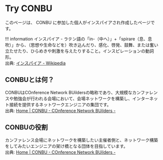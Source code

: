 # Try CONBU

このページは、 CONBU に参加した個人がインスパイアされ作成したページです。

!!! information
    インスパイア - ラテン語の「in-（中へ）」+「spirare（息、息吹）」から、（思想や生命などを）吹き込んだり、感化、啓発、鼓舞、または奮い立たせたり、ひらめきや刺激を与えたりすること。インスピレーションの動詞形。<br>
    出典: [インスパイア \- Wikipedia](https://ja.wikipedia.org/wiki/%E3%82%A4%E3%83%B3%E3%82%B9%E3%83%91%E3%82%A4%E3%82%A2)


## CONBUとは何？

CONBUはCOnference Network BUildersの略称であり、大規模なカンファレンスや勉強会が行われる会場において、会場ネットワークを構築し、インターネット接続を提供するネットワークエンジニアの集団です。<br>
出典: [Home \| CONBU \- COnference Network BUilders \-](https://conbu.net/)


## CONBUの役割

カンファレンス会場にネットワークを構築したい主催者側と、ネットワーク構築をしてみたいエンジニアの架け橋となる団体を目指しています。<br>
出典: [Home \| CONBU \- COnference Network BUilders \-](https://conbu.net/)
